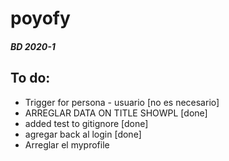 # poyofy
##### BD 2020-1

## To do:

+ Trigger for persona - usuario [no es necesario]
+ ARREGLAR DATA ON TITLE SHOWPL [done]
+ added test to gitignore [done]
+ agregar back al login [done]
+ Arreglar el myprofile

